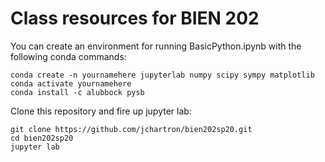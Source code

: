 # Class resources for BIEN 202

You can create an environment for running BasicPython.ipynb with the following conda commands:

```
conda create -n yournamehere jupyterlab numpy scipy sympy matplotlib
conda activate yournamehere
conda install -c alubbock pysb
```

Clone this repository and fire up jupyter lab:

```
git clone https://github.com/jchartron/bien202sp20.git
cd bien202sp20
jupyter lab
```